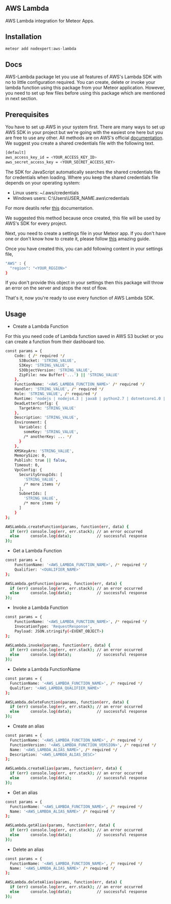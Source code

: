 ## AWS Lambda

AWS Lambda integration for Meteor Apps.

## Installation

```bash
meteor add nodexpert:aws-lambda
```

## Docs

AWS-Lambda package let you use all features of AWS's Lambda SDK with no to little configuration required. You can create, delete or invoke your lambda function using this package from your Meteor application. However, you need to set up few files before using this package which are mentioned in next section.

## Prerequisites

You have to set up AWS in your system first. There are many ways to set up AWS SDK in your project but we're going with the easiest one here but you are free to use any other. All methods are on AWS's official [documentation](http://docs.aws.amazon.com/sdk-for-javascript/v2/developer-guide/configuring-the-jssdk.html).   
We suggest you create a shared credentials file with the following text.

```bash
[default]
aws_access_key_id = <YOUR_ACCESS_KEY_ID>
aws_secret_access_key = <YOUR_SECRET_ACCESS_KEY>
```

The SDK for JavaScript automatically searches the shared credentials file for credentials when loading. Where you keep the shared credentials file depends on your operating system:

- Linux users: ~/.aws/credentials
- Windows users: C:\Users\USER_NAME\.aws\credentials

For more deatils refer [this](http://docs.aws.amazon.com/sdk-for-javascript/v2/developer-guide/loading-node-credentials-shared.html) documentation.

We suggested this method because once created, this file will be used by AWS's SDK for every project.

Next, you need to create a settings file in your Meteor app. If you don't have one or don't know how to create it, please follow [this](https://blog.meteor.com/the-meteor-chef-making-use-of-settings-json-3ed5be2d0bad#.t99sf9yso) amazing guide.

Once you have created this, you can add following content in your settings file,

```bash
"AWS" : {
  "region": "<YOUR_REGION>"
}
```
If you don't provide this object in your settings then this package will throw an error on the server and stops the rest of flow.

That's it, now you're ready to use every function of AWS Lambda SDK.

## Usage

- Create a Lambda Function

For this you need code of Lambda function saved in AWS S3 bucket or you can create a function from their dashboard too.

```bash
const params = {
    Code: { /* required */
      S3Bucket: 'STRING_VALUE',
      S3Key: 'STRING_VALUE',
      S3ObjectVersion: 'STRING_VALUE',
      ZipFile: new Buffer('...') || 'STRING_VALUE'
    },
    FunctionName: '<AWS_LAMBDA_FUNCTION_NAME>' /* required */
    Handler: 'STRING_VALUE', /* required */
    Role: 'STRING_VALUE', /* required */
    Runtime: 'nodejs | nodejs4.3 | java8 | python2.7 | dotnetcore1.0 | nodejs4.3-edge', /* required */
    DeadLetterConfig: {
      TargetArn: 'STRING_VALUE'
    },
    Description: 'STRING_VALUE',
    Environment: {
      Variables: {
        someKey: 'STRING_VALUE',
        /* anotherKey: ... */
      }
    },
    KMSKeyArn: 'STRING_VALUE',
    MemorySize: 0,
    Publish: true || false,
    Timeout: 0,
    VpcConfig: {
      SecurityGroupIds: [
        'STRING_VALUE',
        /* more items */
      ],
      SubnetIds: [
        'STRING_VALUE',
        /* more items */
      ]
    }
};

AWSLambda.createFunction(params, function(err, data) {
  if (err) console.log(err, err.stack); // an error occurred
  else     console.log(data);           // successful response
});
```

- Get a Lambda Function

```bash
const params = {
    FunctionName: '<AWS_LAMBDA_FUNCTION_NAME>', /* required */
    Qualifier: '<OUALIFIER_NAME>'
};

AWSLambda.getFunction(params, function(err, data) {
  if (err) console.log(err, err.stack); // an error occurred
  else     console.log(data);           // successful response
});
```

- Invoke a Lambda Function

```bash
const params = {
    FunctionName: '<AWS_LAMBDA_FUNCTION_NAME>', /* required */
    InvocationType: 'RequestResponse',
    Payload: JSON.stringify(<EVENT_OBJECT>)
};

AWSLambda.invoke(params, function(err, data) {
  if (err) console.log(err, err.stack); // an error occurred
  else     console.log(data);           // successful response
});
```

- Delete a Lambda FunctionName

```bash
const params = {
  FunctionName: '<AWS_LAMBDA_FUNCTION_NAME>', /* required */
  Qualifier: '<AWS_LAMBDA_QUALIFIER_NAME>'
};

AWSLambda.deleteFunction(params, function(err, data) {
  if (err) console.log(err, err.stack); // an error occurred
  else     console.log(data);           // successful response
});
```


- Create an alias

```bash
const params = {
  FunctionName: '<AWS_LAMBDA_FUNCTION_NAME>', /* required */
  FunctionVersion: '<AWS_LAMBDA_FUNCTION_VERSION>', /* required */
  Name: '<AWS_LAMBDA_ALIAS_NAME>', /* required */
  Description: '<AWS_LAMBDA_ALIAS_DESC>'
};

AWSLambda.createAlias(params, function(err, data) {
  if (err) console.log(err, err.stack); // an error occurred
  else     console.log(data);           // successful response
});
```

- Get an alias

```bash
const params = {
  FunctionName: '<AWS_LAMBDA_FUNCTION_NAME>', /* required */
  Name: '<AWS_LAMBDA_ALIAS_NAME>' /* required */
};

AWSLambda.getAlias(params, function(err, data) {
  if (err) console.log(err, err.stack); // an error occurred
  else     console.log(data);           // successful response
});
```

- Delete an alias

```bash
const params = {
  FunctionName: '<AWS_LAMBDA_FUNCTION_NAME>', /* required */
  Name: '<AWS_LAMBDA_ALIAS_NAME>' /* required */
};

AWSLambda.deleteAlias(params, function(err, data) {
  if (err) console.log(err, err.stack); // an error occurred
  else     console.log(data);           // successful response
});
```
